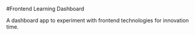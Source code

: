 #Frontend Learning Dashboard

A dashboard app to experiment with frontend technologies for innovation time.
